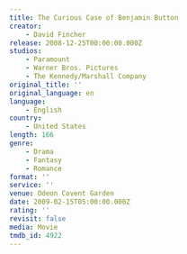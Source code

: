 ```yaml
---
title: The Curious Case of Benjamin Button
creator:
    - David Fincher
release: 2008-12-25T00:00:00.000Z
studios:
    - Paramount
    - Warner Bros. Pictures
    - The Kennedy/Marshall Company
original_title: ''
original_language: en
language:
    - English
country:
    - United States
length: 166
genre:
    - Drama
    - Fantasy
    - Romance
format: ''
service: ''
venue: Odeon Covent Garden
date: 2009-02-15T05:00:00.000Z
rating: ''
revisit: false
media: Movie
tmdb_id: 4922
---
```



